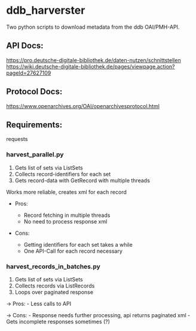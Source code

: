 # ddb_harverster
Two python scripts to download metadata from the ddb OAI/PMH-API.

## API Docs:

https://pro.deutsche-digitale-bibliothek.de/daten-nutzen/schnittstellen  
https://wiki.deutsche-digitale-bibliothek.de/pages/viewpage.action?pageId=27627109

## Protocol Docs:

https://www.openarchives.org/OAI/openarchivesprotocol.html


## Requirements:

requests

### harvest_parallel.py

1. Gets list of sets via ListSets
2. Collects record-identifiers for each set
3. Gets record-data with GetRecord with multiple threads
  
Works more reliable, creates xml for each record
  
- Pros:
    - Record fetching in multiple threads  
    - No need to process response xml


- Cons:
    - Getting identifiers for each set takes a while  
    - One API-Call for each record necessary

### harvest_records_in_batches.py
1. Gets list of sets via ListSets
2. Collects records via ListRecords
3. Loops over paginated response

-> Pros:
    - Less calls to API

-> Cons:
    - Response needs further processing, api returns paginated xml
    - Gets incomplete responses sometimes (?)
